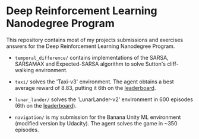 # Deep Reinforcement Learning Nanodegree Program

This repository contains most of my projects submissions 
and exercises answers for the Deep Reinforcement Learning Nanodegree Program.

* `temporal_difference/` contains implementations of the SARSA, SARSAMAX and Expected-SARSA algorithm 
  to solve Sutton's cliff-walking environment.
  
* `taxi/` solves the 'Taxi-v3' environment. The agent obtains a best average reward of 8.83,
  putting it 6th on the [leaderboard](https://github.com/openai/gym/wiki/Leaderboard#taxi-v3).
  
* `lunar_lander/` solves the 'LunarLander-v2' environment in 600 episodes (6th on the
  [leaderboard](https://github.com/openai/gym/wiki/Leaderboard#lunarlander-v2)).
  
* `navigation/` is my submission for the Banana Unity ML environment (modified version by Udacity). 
The agent solves the game in ~350 episodes. 
  
